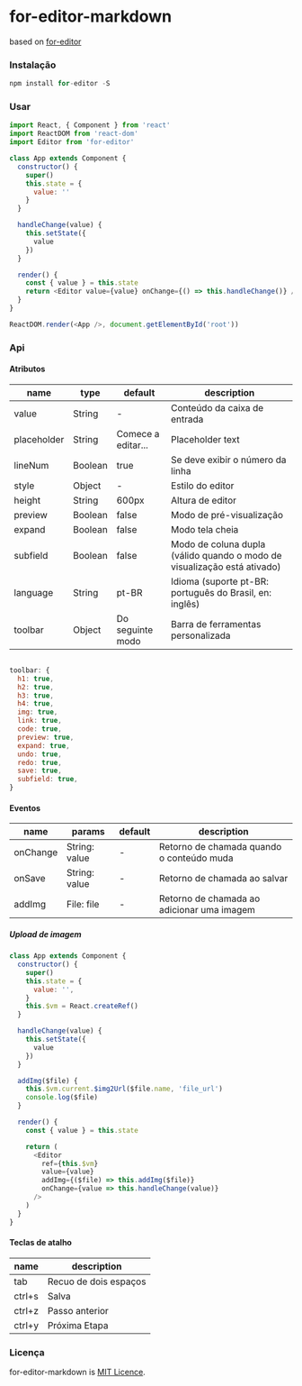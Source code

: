 # for-editor-markdown

based on [for-editor](https://github.com/kkfor/for-editor)

### Instalação

```js
npm install for-editor -S
```

### Usar

```js
import React, { Component } from 'react'
import ReactDOM from 'react-dom'
import Editor from 'for-editor'

class App extends Component {
  constructor() {
    super()
    this.state = {
      value: ''
    }
  }

  handleChange(value) {
    this.setState({
      value
    })
  }

  render() {
    const { value } = this.state
    return <Editor value={value} onChange={() => this.handleChange()} />
  }
}

ReactDOM.render(<App />, document.getElementById('root'))
```

### Api

#### Atributos

| name        | type    | default     | description                        |
| ----------- | ------- | ----------- | ---------------------------------- |
| value       | String  | -           | Conteúdo da caixa de entrada                         |
| placeholder | String  | Comece a editar... | Placeholder text                           |
| lineNum     | Boolean | true        | Se deve exibir o número da linha                       |
| style       | Object  | -           | Estilo do editor                         |
| height      | String  | 600px       | Altura de editor                         |
| preview     | Boolean | false       | Modo de pré-visualização                           |
| expand      | Boolean | false       | Modo tela cheia                           |
| subfield    | Boolean | false       | Modo de coluna dupla (válido quando o modo de visualização está ativado)       |
| language    | String  | pt-BR       | Idioma (suporte pt-BR: português do Brasil, en: inglês) |
| toolbar     | Object  | Do seguinte modo        | Barra de ferramentas personalizada                       |

```js

toolbar: {
  h1: true,
  h2: true,
  h3: true,
  h4: true,
  img: true,
  link: true,
  code: true,
  preview: true,
  expand: true,
  undo: true,
  redo: true,
  save: true,
  subfield: true,
}
```

#### Eventos

| name     | params   | default | description    |
| -------- | ------------- | ------- | -------------- |
| onChange | String: value | -       | Retorno de chamada quando o conteúdo muda |
| onSave   | String: value | -       | Retorno de chamada ao salvar     |
| addImg   | File: file    | -       | Retorno de chamada ao adicionar uma imagem |

##### Upload de imagem

```js
class App extends Component {
  constructor() {
    super()
    this.state = {
      value: '',
    }
    this.$vm = React.createRef()
  }

  handleChange(value) {
    this.setState({
      value
    })
  }

  addImg($file) {
    this.$vm.current.$img2Url($file.name, 'file_url')
    console.log($file)
  }

  render() {
    const { value } = this.state

    return (
      <Editor
        ref={this.$vm}
        value={value}
        addImg={($file) => this.addImg($file)}
        onChange={value => this.handleChange(value)}
      />
    )
  }
}
```

#### Teclas de atalho

| name   | description  |
| ------ | ------------ |
| tab    | Recuo de dois espaços |
| ctrl+s | Salva         |
| ctrl+z | Passo anterior       |
| ctrl+y | Próxima Etapa       |


### Licença

for-editor-markdown is [MIT Licence](./LICENSE).
